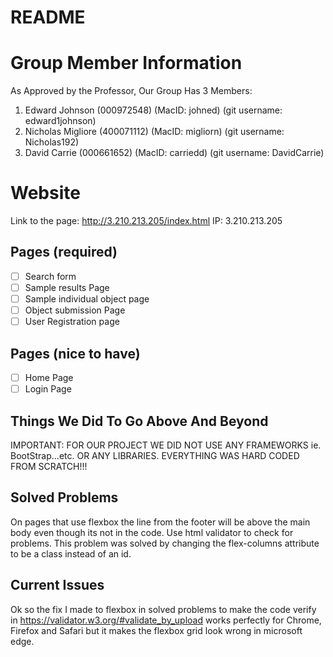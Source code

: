 # README

# Group Member Information
As Approved by the Professor, Our Group Has 3 Members:
1) Edward Johnson (000972548) (MacID: johned) (git username: edward1johnson)
2) Nicholas Migliore (400071112) (MacID: migliorn) (git username: Nicholas192)
3) David Carrie (000661652) (MacID: carriedd) (git username: DavidCarrie)

# Website
Link to the page: http://3.210.213.205/index.html
IP: 3.210.213.205

## Pages (required)

- [ ] Search form
- [ ] Sample results Page
- [ ] Sample individual object page
- [ ] Object submission Page
- [ ] User Registration page

## Pages (nice to have)

- [ ] Home Page
- [ ] Login Page

## Things We Did To Go Above And Beyond

IMPORTANT: FOR OUR PROJECT WE DID NOT USE ANY FRAMEWORKS ie. BootStrap...etc. OR ANY LIBRARIES. EVERYTHING WAS HARD CODED FROM SCRATCH!!!

## Solved Problems

On pages that use flexbox the line from the footer will be above the main body even though its not in the code. Use html validator to check for problems. This problem was solved by changing the flex-columns attribute to be a class instead of an id.

## Current Issues

Ok so the fix I made to flexbox in solved problems to make the code verify in https://validator.w3.org/#validate_by_upload works perfectly for Chrome, Firefox and Safari but it makes the flexbox grid look wrong in microsoft edge.
